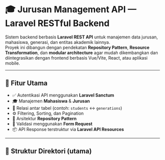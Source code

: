 # 🎓 Jurusan Management API — Laravel RESTful Backend

Sistem backend berbasis **Laravel REST API** untuk manajemen data jurusan, mahasiswa, generasi, dan entitas akademik lainnya.  
Proyek ini dibangun dengan pendekatan **Repository Pattern**, **Resource Transformation**, dan **modular architecture** agar mudah dikembangkan dan diintegrasikan dengan frontend berbasis Vue/Vite, React, atau aplikasi mobile.

---

## 🚀 Fitur Utama

- ✅ Autentikasi API menggunakan **Laravel Sanctum**
- 🎓 Manajemen **Mahasiswa** & **Jurusan**
- 🧩 Relasi antar tabel (contoh: `students` ↔ `generations`)
- ⚙️ Filtering, Sorting, dan Pagination
- 🧠 Arsitektur **Repository Pattern**
- 🔐 Validasi menggunakan **Form Request**
- 📦 API Response terstruktur via **Laravel API Resources**

---

## 🧱 Struktur Direktori (utama)

